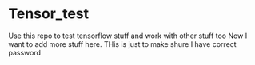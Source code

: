 # Tensor_test
Use this repo to test tensorflow stuff and work with other stuff too
Now I want to add more stuff here. THis is just to make shure I have correct password           